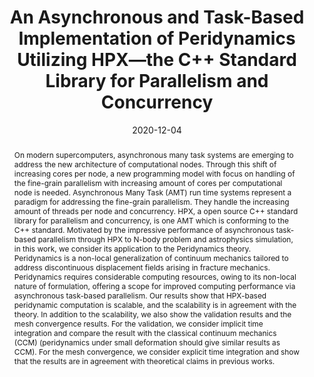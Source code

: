 ---
title: "An Asynchronous and Task-Based Implementation of Peridynamics Utilizing HPX—the C++ Standard Library for Parallelism and Concurrency"

authors:
- "Patrick Diehl" 
- admin
- "Hartmut Kaiser" 
- "Robert Lipton" 
- "Martin Levesque"
author_notes:
- "Corresponding author"
date: "2020-12-04"
doi: "10.1007/s42452-020-03784-x"

# Schedule page publish date (NOT publication's date).
publishDate: "2020-12-19"

# Publication type.
# Accepts a single type but formatted as a YAML list (for Hugo requirements).
# Enter a publication type from the CSL standard.
publication_types: ["article-journal"]

# Publication name and optional abbreviated publication name.
publication: "*SN Applied Sciences*"
publication_short: ""

abstract: "On modern supercomputers, asynchronous many task systems are emerging to address the new architecture of computational nodes. Through this shift of increasing cores per node, a new programming model with focus on handling of the fine-grain parallelism with increasing amount of cores per computational node is needed. Asynchronous Many Task (AMT) run time systems represent a paradigm for addressing the fine-grain parallelism. They handle the increasing amount of threads per node and concurrency. HPX, a open source C++ standard library for parallelism and concurrency, is one AMT which is conforming to the C++ standard. Motivated by the impressive performance of asynchronous task-based parallelism through HPX to N-body problem and astrophysics simulation, in this work, we consider its application to the Peridynamics theory. Peridynamics is a non-local generalization of continuum mechanics tailored to address discontinuous displacement fields arising in fracture mechanics. Peridynamics requires considerable computing resources, owing to its non-local nature of formulation, offering a scope for improved computing performance via asynchronous task-based parallelism. Our results show that HPX-based peridynamic computation is scalable, and the scalability is in agreement with the theory. In addition to the scalability, we also show the validation results and the mesh convergence results. For the validation, we consider implicit time integration and compare the result with the classical continuum mechanics (CCM) (peridynamics under small deformation should give similar results as CCM). For the mesh convergence, we consider explicit time integration and show that the results are in agreement with theoretical claims in previous works."

# Summary. An optional shortened abstract.
summary: ''

tags:
- Peridynamics
- Fracture Mechanics
- Software
featured: false

# links:
# - name: ""
#   url: ""
url_pdf: ''
url_code: ''
url_dataset: ''
url_poster: ''
url_project: ''
url_slides: ''
url_source: 'https://doi.org/10.1007/s42452-020-03784-x'
url_video: ''

# # Featured image
# # To use, add an image named `featured.jpg/png` to your page's folder. 
# image:
#   caption: 'Image credit: [**Unsplash**](https://unsplash.com/photos/jdD8gXaTZsc)'
#   focal_point: ""
#   preview_only: false

# Associated Projects (optional).
#   Associate this publication with one or more of your projects.
#   Simply enter your project's folder or file name without extension.
#   E.g. `internal-project` references `content/project/internal-project/index.md`.
#   Otherwise, set `projects: []`.
projects: []

# Slides (optional).
#   Associate this publication with Markdown slides.
#   Simply enter your slide deck's filename without extension.
#   E.g. `slides: "example"` references `content/slides/example/index.md`.
#   Otherwise, set `slides: ""`.
slides: ''
---